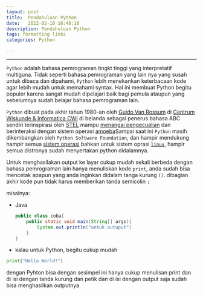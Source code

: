 ```yaml
---
layout: post
title:  Pendahuluan Python
date:   2022-02-10 16:40:16
description: Pendahuluan Python
tags: formatting links
categories: Python

---
```


***

`Python` adalah bahasa pemrograman tingkt tinggi yang interpretatif multiguna. Tidak seperti bahasa pemrograman yang lain nya yang susah untuk dibaca dan dipahami, `Python` lebih menekankan keterbacaan kode agar lebih mudah untuk memahami syntax. Hal ini membuat Python begitu populer karena sangat mudah dipelajari baik bagi pemula ataupun yang sebelumnya sudah belajar bahasa pemrograman lain.

`Python` dibuat pada akhir tahun 1980-an oleh [Guido Van Rossum](https://id.wikipedia.org/wiki/Guido_van_Rossum) di [Centrum Wiskunde & Informatica CWI](https://id.wikipedia.org/wiki/Centrum_Wiskunde_%26_Informatica) di belanda sebagai penerus bahasa ABC sendiri terinspirasi oleh [STEL](https://id.wikipedia.org/wiki/SETL) mampu [menangai pengecualian](https://id.wikipedia.org/wiki/Penanganan_pengecualian) dan berinteraksi dengan sistem operasi [amoeba]()Sampai saat ini `Python` masih dikembangkan oleh `Python Software Foundation`, dan hampir mendukung hampir semua [sistem operasi](https://id.wikipedia.org/wiki/Sistem_operasi) bahkan untuk sistem oprasi [`linux`](https://id.wikipedia.org/wiki/Linux), hampir semua distronya sudah menyertakan python didalamnya.

Untuk menghasilakan output ke layar cukup mudah sekali berbeda dengan bahasa pemrograman lain
hanya menuliskan kode `print`, anda sudah bisa mencetak apapun yang anda inginkan didalam tanga kurung `()`. dibagian akhir kode pun tidak harus memberikan tanda semicolin `;`

 misalnya:
* Java
  ```java
  public class coba{
      public static void main(String[] args){
          System.out.println("untuk outuput")
      }
  }
   ```
* kalau untuk Python, begitu cukup mudah
```python
print("Hello World!")
```
dengan Pyhton bisa dengan sesimpel ini hanya cukup menulisan print dan di isi dengan tanda kurung dan petik dan di isi dengan output saja sudah bisa menghasilkan outputnya